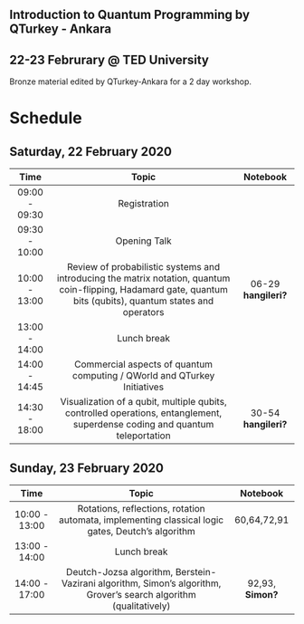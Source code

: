 ## Introduction to Quantum Programming by QTurkey - Ankara
## 22-23 Februrary @ TED University

Bronze material edited by QTurkey-Ankara for a 2 day workshop.

# Schedule

## Saturday, 22 February 2020

| Time          | Topic         | Notebook  |
| :-------------: |:-------------:| :-----:|
| 09:00 - 09:30 | Registration |  |
| 09:30 - 10:00 | Opening Talk |  |
| 10:00 - 13:00 | Review of probabilistic systems and introducing the matrix notation, quantum coin-flipping, Hadamard gate, quantum bits (qubits), quantum states and operators | 06-29 **hangileri?**|
| 13:00 - 14:00 | Lunch break |  |
| 14:00 - 14:45 | Commercial aspects of quantum computing / QWorld and QTurkey Initiatives | |
| 14:30 - 18:00 | Visualization of a qubit, multiple qubits, controlled operations, entanglement, superdense coding and quantum teleportation | 30-54 **hangileri?**|

## Sunday, 23 February 2020

| Time          | Topic         | Notebook  |
| :-------------: |:-------------:| :-----:|
| 10:00 - 13:00 | Rotations, reflections, rotation automata, implementing classical logic gates, Deutch’s algorithm | 60,64,72,91|
| 13:00 - 14:00 | Lunch break |  |
| 14:00 - 17:00 | Deutch-Jozsa algorithm, Berstein-Vazirani algorithm, Simon’s algorithm, Grover’s search algorithm (qualitatively) | 92,93, **Simon?**|
